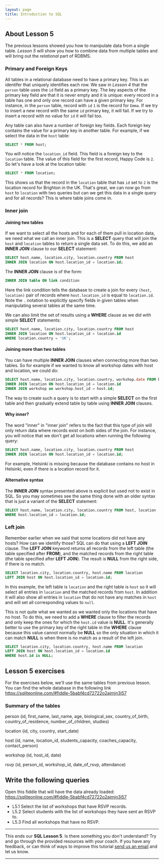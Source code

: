 ```yaml
---
layout: page
title: Introduction to SQL
---
```


## About Lesson 5

The previous lessons showed you how to manipulate data from a single table. _Lesson 5_ will show you how to combine data from multiple tables and will bring out the _relational_ part of RDBMS.


### Primary and Foreign Keys

All tables in a relational database need to have a primary key. This is an identifer that uniquely identifies each row. We saw in _Lesson 4_ that the `person` table uses the `id` field as a primary key. The key aspects of the primary key field are that it is never empty and it is unique: every record in a table has one and only one record can have a given primary key. For instance, in the `person` table, record with `id` `1` is the record for `Emma`. If we try to insert a new record with the same `id` primary key, it will fail. If we try to insert a record with no value for `id` it will fail too.

Any table can also have a number of foreign key fields. Each foreign key contains the value for a primary key in another table. For example, if we select the data in the `host` table:

```SQL
SELECT * FROM host;
```

You will notice the `location_id` field. This field is a foreign key to the `location` table. The value of this field for the first record, Happy Code is `2`. So let's have a look at the location table:

```SQL
SELECT * FROM location;
```

This shows us that the record in the `location` table that has `id` set to `2` is the location record for Brighton in the UK. That's great, we can now go from `host` to `location` with two queries but can we get this data in a single query and for all records? This is where table joins come in.

### Inner join

#### Joining two tables

If we want to select all the hosts and for each of them pull in location data, we need what we call an inner join. This is a **SELECT** query that will join the `host` and `location` tables to return a single data set. To do this, we add an **INNER JOIN** clause to our **SELECT** statement:

```SQL
SELECT host.name, location.city, location.country FROM host
INNER JOIN location ON host.location_id = location.id;
```

The **INNER JOIN** clause is of the form:

```SQL
INNER JOIN table ON link condition
```

Here the link condition tells the database to create a join for every `(host, location)` pair of records where `host.location_id` is equal to `location.id`. Note the `.` notation to explicitly specify fields in given tables when manipulating several tables at the same time.

We can also limit the set of results using a **WHERE** clause as we did with simple **SELECT** statements:

```SQL
SELECT host.name, location.city, location.country FROM host
INNER JOIN location ON host.location_id = location.id
WHERE location.country = 'UK';
```

#### Joining more than two tables

You can have multiple **INNER JOIN** clauses when connecting more than two tables. So for example if we wanted to know all workshop dates with host and location, we could do:

```SQL
SELECT host.name, location.city, location.country, workshop.date FROM host
INNER JOIN location ON host.location_id = location.id
INNER JOIN workshop on workshop.host_id = host.id;
```

The way to create such a query is to start with a simple **SELECT** on the first table and then gradually extend table by table using **INNER JOIN** clauses.

#### Why inner?

The word "inner" in "inner join" refers to the fact that this type of join will only return data where records exist on both sides of the join. For instance, you will notice that we don't get all locations when running the following query:

```SQL
SELECT host.name, location.city, location.country FROM host
INNER JOIN location ON host.location_id = location.id;
```

For example, Helsinki is missing because the database contains no host in Helsinki, even if there is a location record for it.

#### Alternative syntax

The **INNER JOIN** syntax presented above is explicit but used not to exist in SQL. So you may sometimes see the same thing done with an older syntax that is just a variant of the **SELECT** statement:

```SQL
SELECT host.name, location.city, location.country FROM host, location
WHERE host.location_id = location.id;
```

### Left join

Remember earlier when we said that some locations did not have any hosts? How can we identify those? SQL can do that using a **LEFT JOIN** clause. The **LEFT JOIN** keyword returns all records from the left table (the table specified after **FROM**), and the matched records from the right table (the table specified after **LEFT JOIN**). The result is **NULL** from the right side, if there is no match.

```SQL
SELECT location.city, location.country, host.name FROM location
LEFT JOIN host ON host.location_id = location.id;
```

In this example, the left table is `location` and the right table is `host` so it will select all entries in `location` and the matched records from `host`. In addition it will also show all entries in `location` that do not have any matches in `host` and will set all corresponding values to `null`.

This is not quite what we wanted as we wanted only the locations that have no host. To do this, we need to add a **WHERE** clause to filter the records and only keep the ones for which the `host.id` value is **NULL**. It's generally better to use the primary key of the right table in the **WHERE** clause because this value cannot normally be **NULL** so the only situation in which it can match **NULL** is when there is no match as a result of the left join.

```SQL
SELECT location.city, location.country, host.name FROM location
LEFT JOIN host ON host.location_id = location.id
WHERE host.id is NULL;
```

## Lesson 5 exercises

For the exercises below, we'll use the same tables from previous lesson. You can find the whole database in the following link https://sqliteonline.com/#fiddle-5babf4cd72722o2ajmjn3i57

### Summary of the tables

person (id, first_name, last_name, age, biological_sex, country_of_birth, country_of_residence, number_of_children, studies)

location (id, city, country, start_date)

host (id, name, location_id, students_capacity, coaches_capacity, contact_person)

workshop (id, host_id, date)

rsvp (id, person_id, workshop_id, date_of_rsvp, attendance)

## Write the following queries

Open this fiddle that will have the data already loaded: https://sqliteonline.com/#fiddle-5babf4cd72722o2ajmjn3i57
* L5.1 Select the list of workshops that have RSVP records.
* L5.2 Select students with the list of workshops they have sent an RSVP to.
* L5.3 Find all workshops that have no RSVP.

---
This ends our **SQL Lesson 5**. Is there something you don't understand? Try and go through the provided resources with your coach. If you have any feedback, or can think of ways to improve this tutorial [send us an email](mailto:feedback@codebar.io) and let us know.

---
